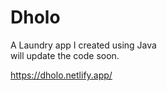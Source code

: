 # Dholo
A Laundry app I created using Java
</br>
will update the code soon.

https://dholo.netlify.app/
